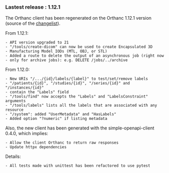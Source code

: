
### Lastest release : 1.12.1

The Orthanc client has been regenerated on the Orthanc 1.12.1 version (source of the [changelist](https://hg.orthanc-server.com/orthanc/file/Orthanc-1.12.1/NEWS)).

From 1.12.1:

    - API version upgraded to 21
    - "/tools/create-dicom" can now be used to create Encapsulated 3D
    - Manufacturing Model IODs (MTL, OBJ, or STL)
    - Added a route to delete the output of an asynchronous job (right now
    - only for archive jobs): e.g. DELETE /jobs/../archive

From 1.12.0:

    - New URIs "/.../{id}/labels/{label}" to test/set/remove labels
    - "/patients/{id}", "/studies/{id}", "/series/{id}" and "/instances/{id}"
    - contain the "Labels" field
    - "/tools/find" now accepts the "Labels" and "LabelsConstraint" arguments
    - "/tools/labels" lists all the labels that are associated with any resource
    - "/system": added "UserMetadata" and "HasLabels"
    - Added option "?numeric" if listing metadata

Also, the new client has been generated with the simple-openapi-client 0.4.0, which implies:

    - Allow the client Orthanc to return raw responses
    - Update httpx dependencies

Details:

    - All tests made with unittest has been refactored to use pytest

